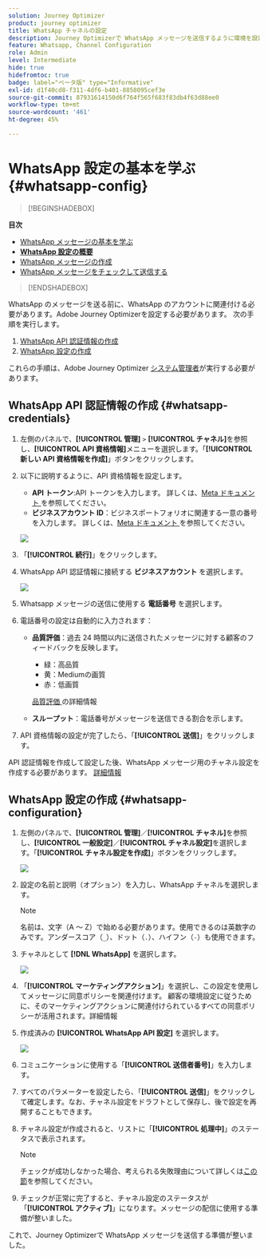 ```yaml
---
solution: Journey Optimizer
product: journey optimizer
title: WhatsApp チャネルの設定
description: Journey Optimizerで WhatsApp メッセージを送信するように環境を設定する方法を説明します
feature: Whatsapp, Channel Configuration
role: Admin
level: Intermediate
hide: true
hidefromtoc: true
badge: label="ベータ版" type="Informative"
exl-id: d1f40cd8-f311-4df6-b401-8858095cef3e
source-git-commit: 87931614150d6f764f565f683f83db4f63d88ee0
workflow-type: tm+mt
source-wordcount: '461'
ht-degree: 45%

---
```


# WhatsApp 設定の基本を学ぶ {#whatsapp-config}

>[!BEGINSHADEBOX]

**目次**

* [WhatsApp メッセージの基本を学ぶ](get-started-whatsapp.md)
* **[WhatsApp 設定の概要](whatsapp-configuration.md)**
* [WhatsApp メッセージの作成](create-whatsapp.md)
* [WhatsApp メッセージをチェックして送信する](send-whatsapp.md)

>[!ENDSHADEBOX]

WhatsApp のメッセージを送る前に、WhatsApp のアカウントに関連付ける必要があります。Adobe Journey Optimizerを設定する必要があります。 次の手順を実行します。

1. [WhatsApp API 認証情報の作成](#WhatsApp-credentials)
1. [WhatsApp 設定の作成](#WhatsApp-configuration)

これらの手順は、Adobe Journey Optimizer [システム管理者](../start/path/administrator.md)が実行する必要があります。

## WhatsApp API 認証情報の作成 {#whatsapp-credentials}

1. 左側のパネルで、**[!UICONTROL 管理]** `>` **[!UICONTROL チャネル]**&#x200B;を参照し、**[!UICONTROL API 資格情報]**&#x200B;メニューを選択します。「**[!UICONTROL 新しい API 資格情報を作成]**」ボタンをクリックします。

1. 以下に説明するように、API 資格情報を設定します。

   * **API トークン**:API トークンを入力します。 詳しくは、[Meta ドキュメント ](https://developers.facebook.com/docs/facebook-login/guides/access-tokens/) を参照してください。
   * **ビジネスアカウント ID**：ビジネスポートフォリオに関連する一意の番号を入力します。 詳しくは、[Meta ドキュメント ](https://www.facebook.com/business/help/1181250022022158?id=180505742745347) を参照してください。

   ![](assets/whatsapp-api.png)

1. 「**[!UICONTROL 続行]**」をクリックします。

1. WhatsApp API 認証情報に接続する **ビジネスアカウント** を選択します。

   ![](assets/whatsapp-api-2.png)

1. Whatsapp メッセージの送信に使用する **電話番号** を選択します。

1. 電話番号の設定は自動的に入力されます：

   * **品質評価**：過去 24 時間以内に送信されたメッセージに対する顧客のフィードバックを反映します。
      * 緑：高品質
      * 黄：Mediumの画質
      * 赤：低画質

     [ 品質評価 ](https://www.facebook.com/business/help/766346674749731#) の詳細情報

   * **スループット**：電話番号がメッセージを送信できる割合を示します。

1. API 資格情報の設定が完了したら、「**[!UICONTROL 送信]**」をクリックします。

API 認証情報を作成して設定した後、WhatsApp メッセージ用のチャネル設定を作成する必要があります。 [詳細情報](#whatsapp-configuration)

## WhatsApp 設定の作成 {#whatsapp-configuration}

1. 左側のパネルで、**[!UICONTROL 管理]**／**[!UICONTROL チャネル]**&#x200B;を参照し、**[!UICONTROL 一般設定]**／**[!UICONTROL チャネル設定]**&#x200B;を選択します。「**[!UICONTROL チャネル設定を作成]**」ボタンをクリックします。

   ![](assets/whatsapp-config-1.png)

1. 設定の名前と説明（オプション）を入力し、WhatsApp チャネルを選択します。

   >[!NOTE]
   >
   > 名前は、文字（A ～ Z）で始める必要があります。使用できるのは英数字のみです。アンダースコア（`_`）、ドット（`.`）、ハイフン（`-`）も使用できます。

1. チャネルとして **[!DNL WhatsApp]** を選択します。

   ![](assets/whatsapp-config-2.png)

1. 「**[!UICONTROL マーケティングアクション]**」を選択し、この設定を使用してメッセージに同意ポリシーを関連付けます。 顧客の環境設定に従うために、そのマーケティングアクションに関連付けられているすべての同意ポリシーが活用されます。詳細情報

1. 作成済みの **[!UICONTROL WhatsApp API 設定]** を選択します。

   ![](assets/whatsapp-config-3.png)

1. コミュニケーションに使用する「**[!UICONTROL 送信者番号]**」を入力します。

1. すべてのパラメーターを設定したら、「**[!UICONTROL 送信]**」をクリックして確定します。なお、チャネル設定をドラフトとして保存し、後で設定を再開することもできます。

1. チャネル設定が作成されると、リストに「**[!UICONTROL 処理中]**」のステータスで表示されます。

   >[!NOTE]
   >
   >チェックが成功しなかった場合、考えられる失敗理由について詳しくは[この節](../configuration/channel-surfaces.md)を参照してください。

1. チェックが正常に完了すると、チャネル設定のステータスが「**[!UICONTROL アクティブ]**」になります。メッセージの配信に使用する準備が整いました。

これで、Journey Optimizerで WhatsApp メッセージを送信する準備が整いました。
